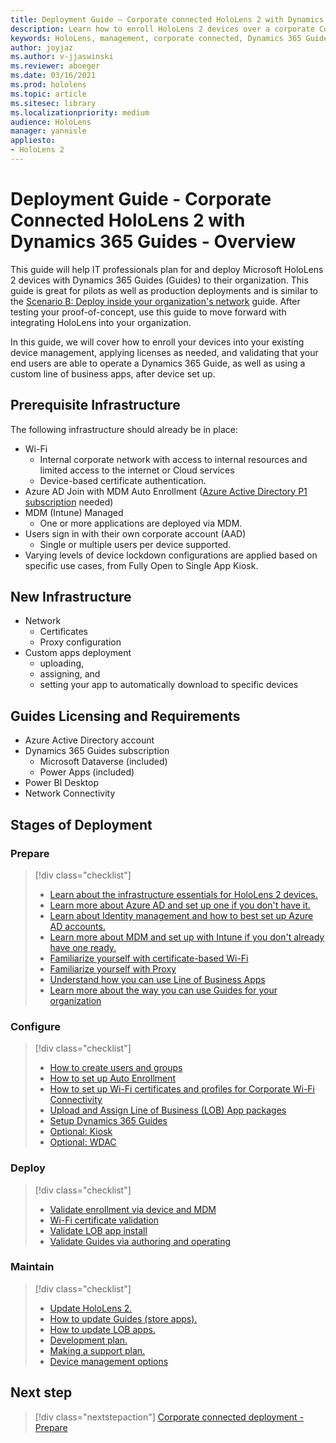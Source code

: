 ```yaml
---
title: Deployment Guide – Corporate connected HoloLens 2 with Dynamics 365 Guides - Overview
description: Learn how to enroll HoloLens 2 devices over a corporate Connected network with Dynamics 365 Guides.
keywords: HoloLens, management, corporate connected, Dynamics 365 Guides, AAD, Azure AD, MDM, Mobile Device Management
author: joyjaz
ms.author: v-jjaswinski
ms.reviewer: aboeger
ms.date: 03/16/2021
ms.prod: hololens
ms.topic: article
ms.sitesec: library
ms.localizationpriority: medium
audience: HoloLens
manager: yannisle
appliesto:
- HoloLens 2
---
```


# Deployment Guide - Corporate Connected HoloLens 2 with Dynamics 365 Guides - Overview

This guide will help IT professionals plan for and deploy Microsoft HoloLens 2 devices with Dynamics 365 Guides (Guides) to their organization. This guide is great for pilots as well as production deployments and is similar to the [Scenario B: Deploy inside your organization's network](https://docs.microsoft.com/hololens/common-scenarios#scenario-b-deploy-inside-your-organizations-network) guide. After testing your proof-of-concept, use this guide to move forward with integrating HoloLens into your organization.

In this guide, we will cover how to enroll your devices into your existing device management, applying licenses as needed, and validating that your end users are able to operate a Dynamics 365 Guide, as well as using a custom line of business apps, after device set up. 

## Prerequisite Infrastructure

The following infrastructure should already be in place:
- Wi-Fi
    - Internal corporate network with access to internal resources and limited access to the internet or Cloud services
    - Device-based certificate authentication.
- Azure AD Join with MDM Auto Enrollment ([Azure Active Directory P1 subscription](https://docs.microsoft.com/azure/active-directory/fundamentals/active-directory-whatis) needed)
- MDM (Intune) Managed
    - One or more applications are deployed via MDM.
- Users sign in with their own corporate account (AAD)
    - Single or multiple users per device supported.
- Varying levels of device lockdown configurations are applied based on specific use cases, from Fully Open to Single App Kiosk.

## New Infrastructure

- Network 
    - Certificates
    - Proxy configuration
- Custom apps deployment
    - uploading, 
    - assigning, and 
    - setting your app to automatically download to specific devices

## Guides Licensing and Requirements
- Azure Active Directory account
- Dynamics 365 Guides subscription
    - Microsoft Dataverse (included)
    - Power Apps (included)
- Power BI Desktop
- Network Connectivity

## Stages of Deployment
### Prepare
> [!div class="checklist"]
>- [Learn about the infrastructure essentials for HoloLens 2 devices.](hololens2-corp-connected-prepare.md#infrastructure-essentials)
>- [Learn more about Azure AD and set up one if you don't have it.](hololens2-corp-connected-prepare.md#azure-active-directory)
>- [Learn about Identity management and how to best set up Azure AD accounts.](hololens2-corp-connected-prepare.md#identity-management)
>- [Learn more about MDM and set up with Intune if you don't already have one ready.](hololens2-corp-connected-prepare.md#mobile-device-management)
>- [Familiarize yourself with certificate-based Wi-Fi](hololens2-corp-connected-prepare.md#certificates)
>- [Familiarize yourself with Proxy](hololens2-corp-connected-prepare.md#proxy)
>- [Understand how you can use Line of Business Apps](hololens2-corp-connected-prepare.md#line-of-business-apps)
>- [Learn more about the way you can use Guides for your organization](hololens2-corp-connected-prepare.md#guides-playbook)
### Configure
> [!div class="checklist"]
>- [How to create users and groups](hololens2-corp-connected-configure.md#azure-users-and-groups)
>- [How to set up Auto Enrollment](hololens2-corp-connected-configure.md#auto-enrollment-on-hololens-2)
>- [How to set up Wi-Fi certificates and profiles for Corporate Wi-Fi Connectivity](hololens2-corp-connected-configure.md#corporate-wi-fi-connectivity)
>- [Upload and Assign Line of Business (LOB) App packages](hololens2-corp-connected-configure.md#app-deployment)
>- [Setup Dynamics 365 Guides](hololens2-corp-connected-configure.md#setup-guides-application-licenses-dataverse-and-authoring)
>- [Optional: Kiosk](hololens2-corp-connected-configure.md#optional-kiosk-mode)
>- [Optional: WDAC](hololens2-corp-connected-configure.md##optional-wdac)
### Deploy
> [!div class="checklist"]
>-	[Validate enrollment via device and MDM](hololens2-corp-connected-deploy.md#enrollment-validation)
>-	[Wi-Fi certificate validation](hololens2-corp-connected-deploy.md#wi-fi-certificate-validation)
>-	[Validate LOB app install](hololens2-corp-connected-deploy.md#validate-line-of-business-(lob)-app-install)
>-	[Validate Guides via authoring and operating](hololens2-corp-connected-deploy.md#validate-dynamics-365-guides)
### Maintain
> [!div class="checklist"]
>- [Update HoloLens 2.](hololens2-corp-connected-maintain.md#update-hololens)
>- [How to update Guides (store apps).](hololens2-corp-connected-maintain.md#how-to-update-dynamics-365-guides-and-other-store-apps)
>- [How to update LOB apps.](hololens2-corp-connected-maintain.md#how-to-update-line-of-business-(lob)-apps) 
>- [Development plan.](hololens2-corp-connected-maintain.md#development-plan) 
>- [Making a support plan.](hololens2-corp-connected-maintain.md#support-plan)
>- [Device management options](hololens2-corp-connected-maintain.md#device-management)

## Next step 
> [!div class="nextstepaction"]
> [Corporate connected deployment - Prepare](hololens2-corp-connected-prepare.md)
